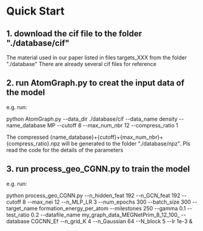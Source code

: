# Quick Start

## 1. download the cif file to the folder "./database/cif"

The material used in our paper listed in files targets_XXX from the folder "./database"
There are already several cif files for reference

## 2. run AtomGraph.py to creat the input data of the model

e.g. run:

python AtomGraph.py --data_dir ./database/cif --data_name density --name_database MP --cutoff 8 --max_num_nbr 12 --compress_ratio 1

The compressed {name_database}+{cutoff}+{max_num_nbr}+{compress_ratio}.npz will be generated to the folder "./database/npz". Pls read the code for the details of the parameters 

## 3. run process_geo_CGNN.py to train the model

  e.g. run:

  python process_geo_CGNN.py --n_hidden_feat 192 --n_GCN_feat 192 --cutoff 8 --max_nei 12 --n_MLP_LR 3 --num_epochs 300 --batch_size 300 --target_name formation_energy_per_atom --milestones 250 --gamma 0.1 --test_ratio 0.2 --datafile_name my_graph_data_MEGNetPrim_8_12_100_ --database CGCNN_Ef --n_grid_K 4 --n_Gaussian 64 --N_block 5 --lr 1e-3 &
